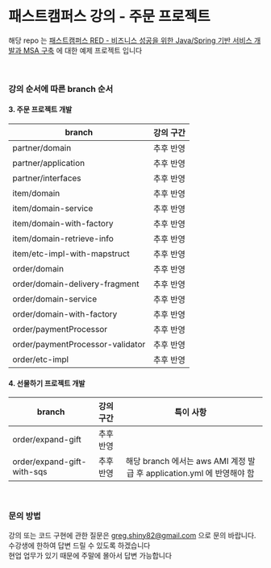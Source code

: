 # 패스트캠퍼스 강의 - 주문 프로젝트 
해당 repo 는 [패스트캠퍼스 RED - 비즈니스 성공을 위한 Java/Spring 기반 서비스 개발과 MSA 구축](https://fastcampus.co.kr/dev_red_lhc) 에 대한 예제 프로젝트 입니다

<br>

### 강의 순서에 따른  branch 순서

#### 3. 주문 프로젝트 개발 

| branch | 강의 구간 |
|---|:---:|
| partner/domain | 추후 반영 |
| partner/application | 추후 반영 |
| partner/interfaces | 추후 반영 |
| item/domain | 추후 반영 |
| item/domain-service | 추후 반영 |
| item/domain-with-factory | 추후 반영 |
| item/domain-retrieve-info | 추후 반영 |
| item/etc-impl-with-mapstruct | 추후 반영 |
| order/domain | 추후 반영 |
| order/domain-delivery-fragment | 추후 반영 |
| order/domain-service | 추후 반영 |
| order/domain-with-factory | 추후 반영 |
| order/paymentProcessor | 추후 반영 |
| order/paymentProcessor-validator | 추후 반영 |
| order/etc-impl | 추후 반영 |


#### 4. 선물하기 프로젝트 개발 

| branch | 강의 구간 | 특이 사항 |
|---|:---:|:---:|
| order/expand-gift | 추후 반영 | |
| order/expand-gift-with-sqs | 추후 반영 | 해당 branch 에서는 aws AMI 계정 발급 후 application.yml 에 반영해야 함 |


<br>


### 문의 방법 
강의 또는 코드 구현에 관한 질문은 greg.shiny82@gmail.com 으로 문의 바랍니다. <br>
수강생에 한하여 답변 드릴 수 있도록 하겠습니다 <br>
현업 업무가 있기 때문에 주말에 몰아서 답변 가능합니다 

